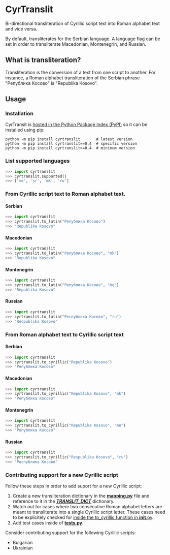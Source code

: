 # CyrTranslit
Bi-directional transliteration of Cyrillic script text into Roman alphabet text and vice versa.

By default, transliterates for the Serbian language. A language flag can be set in order to transliterate Macedonian, Montenegrin, and Russian.

## What is transliteration?
Transliteration is the conversion of a text from one script to another. For instance, a Roman alphabet transliteration of the Serbian phrase "Република Косово" is "Republika Kosovo".

## Usage
### Installation
CyrTransit is [hosted in the Python Package Index (PyPI)](https://pypi.python.org/pypi/cyrtranslit) so it can be installed using pip:
```
python -m pip install cyrtranslit		# latest version
python -m pip install cyrtranslit==0.4	# specific version
python -m pip install cyrtranslit>=0.4	# minimum version
```

### List supported languages
```python
>>> import cyrtranslit
>>> cyrtranslit.supported()
>>> ['me', 'sr', 'mk', 'ru']
```
### From Cyrillic script text to Roman alphabet text. 
#### Serbian
```python
>>> import cyrtranslit
>>> cyrtranslit.to_latin("Република Косово")
>>> "Republika Kosovo"
```
#### Macedonian
```python
>>> import cyrtranslit
>>> cyrtranslit.to_latin("Република Косово", "mk")
>>> "Republika Kosovo"
```
#### Montenegrin
```python
>>> import cyrtranslit
>>> cyrtranslit.to_latin("Република Косово", "me")
>>> "Republika Kosovo"
```
#### Russian
```python
>>> import cyrtranslit
>>> cyrtranslit.to_latin("Республика Косово", "ru")
>>> "Recpublika Kosovo"
```
### From Roman alphabet text to Cyrillic script text
#### Serbian
```python
>>> import cyrtranslit
>>> cyrtranslit.to_cyrillic("Republika Kosovo")
>>> "Република Косово"
```
#### Macedonian
```python
>>> import cyrtranslit
>>> cyrtranslit.to_cyrillic("Republika Kosovo", "mk")
>>> "Република Косово"
```
#### Montenegrin
```python
>>> import cyrtranslit
>>> cyrtranslit.to_cyrillic("Republika Kosovo", "me")
>>> "Република Косово"
```
#### Russian
```python
>>> import cyrtranslit
>>> cyrtranslit.to_cyrillic("Respublika Kosovo", "ru")
>>> "Республика Косово"
```

### Contributing support for a new Cyrillic script
Follow these steps in order to add suport for a new Cyrillic script:

1. Create a new transliteration dictionary in the **[mapping.py](https://github.com/opendatakosovo/cyrillic-transliteration/blob/master/cyrtranslit/mapping.py)** file and reference to it in the _**[TRANSLIT\_DICT](https://github.com/opendatakosovo/cyrillic-transliteration/blob/master/cyrtranslit/mapping.py#L138-L155)**_ dictionary.
2. Watch out for cases where two consecutive Roman alphabet letters are meant to transliterate into a single Cyrillic script letter. These cases need to be explicitely checked for [inside the to_cyrillic function in __init__.py](https://github.com/opendatakosovo/cyrillic-transliteration/blob/master/cyrtranslit/\_\_init\_\_.py#L95-L118).
3. Add test cases inside of **[tests.py](https://github.com/opendatakosovo/cyrillic-transliteration/blob/master/tests.py)**.

Consider contributing support for the following Cyrillic scripts:
- Bulgarian
- Ukrainian
